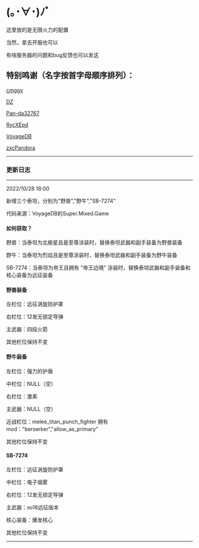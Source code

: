 # (｡･∀･)ﾉﾞ

这里放的是无限火力的配置

当然，拿去开服也可以

有啥服务器的问题和bug反馈也可以发这

## 特别鸣谢（名字按首字母顺序排列）：

[cmggy][cmggy]

[DZ][DZ]

[Pan-da32767][Pan-da32767]

[RycXEpd][RycXEpd]

[VoyageDB][VoyageDB]

[zxcPandora][zxcPandora]

----

### 更新日志

----

2022/10/28 18:00 

新增三个泰坦，分别为"野兽","野牛","SB-7274"

代码来源：VoyageDB的Super.Mixed.Game

#### 如何获取？

野兽：当泰坦为北极星且是至尊涂装时，替换泰坦武器和副手装备为野兽装备

野牛：当泰坦为烈焰且是至尊涂装时，替换泰坦武器和副手装备为野牛装备

SB-7274：当泰坦为帝王且拥有 "帝王边境" 涂装时，替换泰坦武器和副手装备和核心装备为远征装备

#### 野兽装备

左栏位：远征涡旋防护罩

右栏位：12发无锁定导弹

主武器：四段火箭

其他栏位保持不变

#### 野牛装备

左栏位：强力的护盾

中栏位：NULL（空）

右栏位：激素

主武器：NULL（空）

近战栏位：melee_titan_punch_fighter 拥有mod："berserker","allow_as_primary"

其他栏位保持不变

#### SB-7274

左栏位：远征涡旋防护罩

中栏位：电子烟雾

右栏位：12发无锁定导弹

主武器：xo16远征版本

核心装备：爆发核心

其他栏位保持不变

----

[RycXEpd]:https://github.com/RycXEpd
[VoyageDB]:https://github.com/DBmaoha
[cmggy]:https://github.com/cmggy
[Pan-da32767]:https://github.com/Pan-da32767
[zxcPandora]:https://github.com/zxcPandora
[DZ]:https://inchaos.icu/
[Wolf109909]:https://github.com/wolf109909
[BobTheBob9]:https://github.com/bobthebob9
